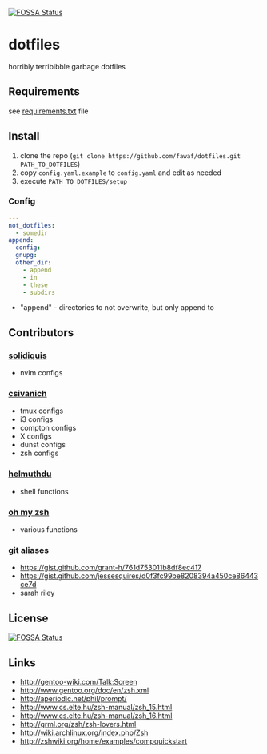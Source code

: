 [![FOSSA Status](https://app.fossa.com/api/projects/git%2Bgithub.com%2Ffawaf%2Fdotfiles.svg?type=shield)](https://app.fossa.com/projects/git%2Bgithub.com%2Ffawaf%2Fdotfiles?ref=badge_shield)

dotfiles
========

horribly terribibble garbage dotfiles

Requirements
------------
see [requirements.txt](https://github.com/fawaf/dotfiles/blob/main/requirements.txt) file

Install
-------
1. clone the repo (`git clone https://github.com/fawaf/dotfiles.git PATH_TO_DOTFILES`)
1. copy `config.yaml.example` to `config.yaml` and edit as needed
2. execute `PATH_TO_DOTFILES/setup`

### Config ###
```yaml
---
not_dotfiles:
  - somedir
append:
  config:
  gnupg:
  other_dir:
    - append
    - in
    - these
    - subdirs
```
- "append" - directories to not overwrite, but only append to

Contributors
------------
### [solidiquis](https://github.com/solidiquis/dotfiles) ###
- nvim configs

### [csivanich](https://github.com/csivanich/dotfiles) ###
- tmux configs
- i3 configs
- compton configs
- X configs
- dunst configs
- zsh configs

### [helmuthdu](https://github.com/helmuthdu/dotfiles) ###
- shell functions

### [oh my zsh](https://github.com/ohmyzsh/ohmyzsh) ###
- various functions

### git aliases ###
- https://gist.github.com/grant-h/761d753011b8df8ec417
- https://gist.github.com/jessesquires/d0f3fc99be8208394a450ce86443ce7d
- sarah riley

License
------------
[![FOSSA Status](https://app.fossa.com/api/projects/git%2Bgithub.com%2Ffawaf%2Fdotfiles.svg?type=large)](https://app.fossa.com/projects/git%2Bgithub.com%2Ffawaf%2Fdotfiles?ref=badge_large)

Links
----------
- http://gentoo-wiki.com/Talk:Screen
- http://www.gentoo.org/doc/en/zsh.xml
- http://aperiodic.net/phil/prompt/
- http://www.cs.elte.hu/zsh-manual/zsh_15.html
- http://www.cs.elte.hu/zsh-manual/zsh_16.html
- http://grml.org/zsh/zsh-lovers.html
- http://wiki.archlinux.org/index.php/Zsh
- http://zshwiki.org/home/examples/compquickstart
